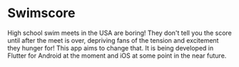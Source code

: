 # Swimscore
High school swim meets in the USA are boring! They don't tell you the score until after the meet is over, depriving fans of the tension and excitement they hunger for! This app aims to change that. It is being developed in Flutter for Android at the moment and iOS at some point in the near future.
